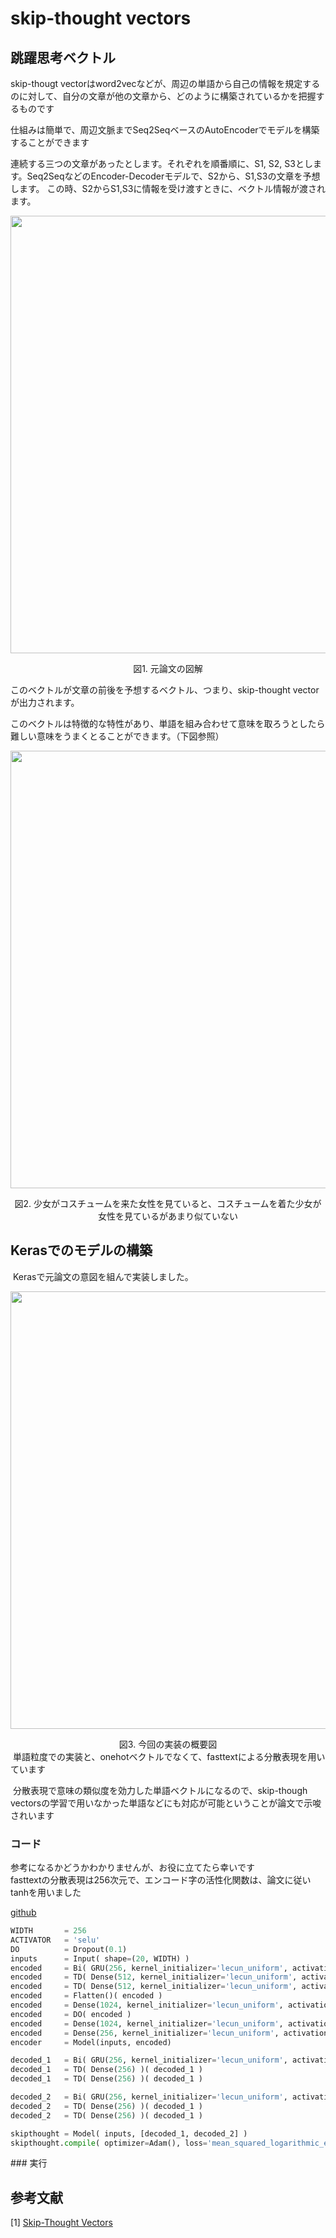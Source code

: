 # skip-thought vectors

## 跳躍思考ベクトル
 skip-thougt vectorはword2vecなどが、周辺の単語から自己の情報を規定するのに対して、自分の文章が他の文章から、どのように構築されているかを把握するものです  
 
 仕組みは簡単で、周辺文脈までSeq2SeqベースのAutoEncoderでモデルを構築することができます  
 
 連続する三つの文章があったとします。それぞれを順番順に、S1, S2, S3とします。Seq2SeqなどのEncoder-Decoderモデルで、S2から、S1,S3の文章を予想します。
 この時、S2からS1,S3に情報を受け渡すときに、ベクトル情報が渡されます。  
 
 <p align="center">
   <img width="700px" src="https://user-images.githubusercontent.com/4949982/27987989-75c479a2-6452-11e7-9f08-4c827f9909a3.png">
 </p>
 <div align="center"> 図1. 元論文の図解 </div>
 
 このベクトルが文章の前後を予想するベクトル、つまり、skip-thought vectorが出力されます。
 
 このベクトルは特徴的な特性があり、単語を組み合わせて意味を取ろうとしたら難しい意味をうまくとることができます。（下図参照）
  <p align="center">
   <img width="700px" src="https://user-images.githubusercontent.com/4949982/27988042-b40cdaf0-6453-11e7-82fd-90fd7096a70a.png">
 </p>
 <div align="center"> 図2. 少女がコスチュームを来た女性を見ていると、コスチュームを着た少女が女性を見ているがあまり似ていない</div>
 
 ## Kerasでのモデルの構築
  Kerasで元論文の意図を組んで実装しました。  
  
<p align="center">
  <img width="700px" src="https://user-images.githubusercontent.com/4949982/27987905-dbc9f3a0-6450-11e7-8c17-2866ff8ade9e.png">
</p>
<div align="center"> 図3. 今回の実装の概要図 </div>
  単語粒度での実装と、onehotベクトルでなくて、fasttextによる分散表現を用いています  
  
  分散表現で意味の類似度を効力した単語ベクトルになるので、skip-though vectorsの学習で用いなかった単語などにも対応が可能ということが論文で示唆されいます    
  
### コード
参考になるかどうかわかりませんが、お役に立てたら幸いです  
fasttextの分散表現は256次元で、エンコード字の活性化関数は、論文に従いtanhを用いました  

[github](https://github.com/GINK03/keras-skip-though-vector)
```python
WIDTH       = 256
ACTIVATOR   = 'selu'
DO          = Dropout(0.1)
inputs      = Input( shape=(20, WIDTH) ) 
encoded     = Bi( GRU(256, kernel_initializer='lecun_uniform', activation=ACTIVATOR, return_sequences=True) )(inputs)
encoded     = TD( Dense(512, kernel_initializer='lecun_uniform', activation=ACTIVATOR) )( encoded )
encoded     = TD( Dense(512, kernel_initializer='lecun_uniform', activation=ACTIVATOR) )( encoded )
encoded     = Flatten()( encoded )
encoded     = Dense(1024, kernel_initializer='lecun_uniform', activation=ACTIVATOR)( encoded )
encoded     = DO( encoded )
encoded     = Dense(1024, kernel_initializer='lecun_uniform', activation=ACTIVATOR)( encoded )
encoded     = Dense(256, kernel_initializer='lecun_uniform', activation='tanh')( encoded )
encoder     = Model(inputs, encoded)

decoded_1   = Bi( GRU(256, kernel_initializer='lecun_uniform', activation=ACTIVATOR, return_sequences=True) )( RepeatVector(20)( encoded ) )
decoded_1   = TD( Dense(256) )( decoded_1 )
decoded_1   = TD( Dense(256) )( decoded_1 )

decoded_2   = Bi( GRU(256, kernel_initializer='lecun_uniform', activation=ACTIVATOR, return_sequences=True) )( RepeatVector(20)( encoded ) )
decoded_2   = TD( Dense(256) )( decoded_1 )
decoded_2   = TD( Dense(256) )( decoded_1 )

skipthought = Model( inputs, [decoded_1, decoded_2] )
skipthought.compile( optimizer=Adam(), loss='mean_squared_logarithmic_error' )
```

### 実行


## 参考文献
[1] [Skip-Thought Vectors](http://llcao.net/cu-deeplearning17/pp/class12_SkipThought.pdf)
 

